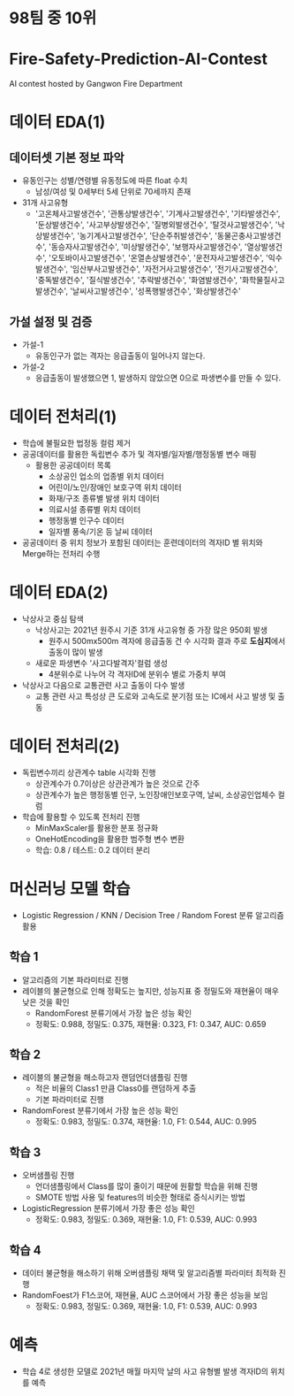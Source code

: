 # 98팀 중 10위 

# Fire-Safety-Prediction-AI-Contest
AI contest hosted by Gangwon Fire Department


# 데이터 EDA(1)
## 데이터셋 기본 정보 파악
- 유동인구는 성별/연령별 유동정도에 따른 float 수치
  - 남성/여성 및 0세부터 5세 단위로 70세까지 존재
- 31개 사고유형
  - '고온체사고발생건수', '관통상발생건수', '기계사고발생건수',
       '기타발생건수', '둔상발생건수', '사고부상발생건수', '질병외발생건수', '탈것사고발생건수', '낙상발생건수',
       '농기계사고발생건수', '단순주취발생건수', '동물곤충사고발생건수', '동승자사고발생건수', '미상발생건수',
       '보행자사고발생건수', '열상발생건수', '오토바이사고발생건수', '온열손상발생건수', '운전자사고발생건수', '익수발생건수',
       '임산부사고발생건수', '자전거사고발생건수', '전기사고발생건수', '중독발생건수', '질식발생건수', '추락발생건수',
       '화염발생건수', '화학물질사고발생건수', '날씨사고발생건수', '성폭행발생건수', '화상발생건수'


## 가설 설정 및 검증
- 가설-1
  - 유동인구가 없는 격자는 응급출동이 일어나지 않는다.
- 가설-2
  -  응급출동이 발생했으면 1, 발생하지 않았으면 0으로 파생변수를 만들 수 있다.


# 데이터 전처리(1)
- 학습에 불필요한 법정동 컬럼 제거
- 공공데이터를 활용한 독립변수 추가 및 격자별/일자별/행정동별 변수 매핑
  - 활용한 공공데이터 목록
    - 소상공인 업소의 업종별 위치 데이터
    - 어린이/노인/장애인 보호구역 위치 데이터
    - 화재/구조 종류별 발생 위치 데이터
    - 의료시설 종류별 위치 데이터
    - 행정동별 인구수 데이터
    - 일자별 풍속/기온 등 날씨 데이터
- 공공데이터 중 위치 정보가 포함된 데이터는 훈련데이터의 격자ID 별 위치와 Merge하는 전처리 수행


# 데이터 EDA(2)
- 낙상사고 중심 탐색
  - 낙상사고는 2021년 원주시 기준 31개 사고유형 중 가장 많은 950회 발생
    - 원주시 500mx500m 격자에 응급출동 건 수 시각화 결과 주로 **도심지**에서 출동이 많이 발생
  - 새로운 파생변수 '사고다발격자'컬럼 생성
    - 4분위수로 나누어 각 격자ID에 분위수 별로 가중치 부여
- 낙상사고 다음으로 교통관련 사고 출동이 다수 발생
  - 교통 관련 사고 특성상 큰 도로와 고속도로 분기점 또는 IC에서 사고 발생 및 출동


# 데이터 전처리(2)
- 독립변수끼리 상관계수 table 시각화 진행
  - 상관계수가 0.7이상은 상관관계가 높은 것으로 간주
  - 상관계수가 높은 행정동별 인구, 노인장애인보호구역, 날씨, 소상공인업체수 컬럼 
- 학습에 활용할 수 있도록 전처리 진행
  - MinMaxScaler를 활용한 분포 정규화
  - OneHotEncoding을 활용한 범주형 변수 변환
  - 학습: 0.8 / 테스트: 0.2 데이터 분리

# 머신러닝 모델 학습
- Logistic Regression / KNN / Decision Tree / Random Forest 분류 알고리즘 활용

## 학습 1
- 알고리즘의 기본 파라미터로 진행
- 레이블의 불균형으로 인해 정확도는 높지만, 성능지표 중 정밀도와 재현율이 매우 낮은 것을 확인
  - RandomForest 분류기에서 가장 높은 성능 확인
  - 정확도: 0.988, 정밀도: 0.375, 재현율: 0.323, F1: 0.347, AUC: 0.659

## 학습 2
- 레이블의 불균형을 해소하고자 랜덤언더샘플링 진행
  - 적은 비율의 Class1 만큼 Class0를 랜덤하게 추출
  - 기본 파라미터로 진행
- RandomForest 분류기에서 가장 높은 성능 확인
  - 정확도: 0.983, 정밀도: 0.374, 재현율: 1.0, F1: 0.544, AUC: 0.995

## 학습 3
- 오버샘플링 진행
  - 언더샘플링에서 Class를 많이 줄이기 때문에 원활할 학습을 위해 진행
  - SMOTE 방법 사용 및 features의 비슷한 형태로 증식시키는 방법
- LogisticRegression 분류기에서 가장 좋은 성능 확인
  - 정확도: 0.983, 정밀도: 0.369, 재현율: 1.0, F1: 0.539, AUC: 0.993
  
## 학습 4
- 데이터 불균형을 해소하기 위해 오버샘플링 채택 및 알고리즘별 파라미터 최적화 진행
- RandomFoest가 F1스코어, 재현율, AUC 스코어에서 가장 좋은 성능을 보임
  - 정확도: 0.983, 정밀도: 0.369, 재현율: 1.0, F1: 0.539, AUC: 0.993

# 예측
- 학습 4로 생성한 모델로 2021년 매월 마지막 날의 사고 유형별 발생 격자ID의 위치를 예측

